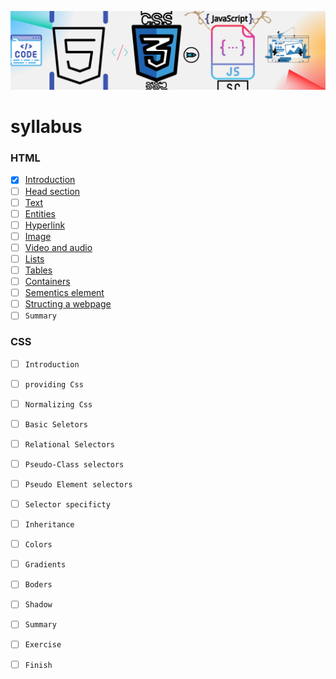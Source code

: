 ![Frontend Banner (500 × 400 px) (500 × 1000 px)](https://github.com/Kumarsanjeet1/frontend_Dev/blob/main/frontend_Banner.png)



#  syllabus

### HTML
-  [x]   [Introduction](https://github.com/Kumarsanjeet1/frontend_Dev/blob/main/HTML/introduction.md)
-  [ ]   [Head section](https://github.com/Kumarsanjeet1/frontend_Dev/blob/main/HTML/head_section.md) 
-  [ ]   [Text](https://github.com/Kumarsanjeet1/frontend_Dev/blob/main/HTML/text.md)
-  [ ]   [Entities](https://github.com/Kumarsanjeet1/frontend_Dev/blob/main/HTML/entities.md)
-  [ ]   [Hyperlink](https://github.com/Kumarsanjeet1/frontend_Dev/blob/main/HTML/hyperlink.md)
-  [ ]   [Image](https://github.com/Kumarsanjeet1/frontend_Dev/blob/main/HTML/image.md)
-  [ ]   [Video and audio](https://github.com/Kumarsanjeet1/frontend_Dev/blob/main/HTML/video_audio.md)
-  [ ]   [Lists](https://github.com/Kumarsanjeet1/frontend_Dev/blob/main/HTML/lists.md)
-  [ ]   [Tables](https://github.com/Kumarsanjeet1/frontend_Dev/blob/main/HTML/tables.md)
-  [ ]   [Containers](https://github.com/Kumarsanjeet1/frontend_Dev/blob/main/HTML/containers.md)
-  [ ]   [Sementics element](https://github.com/Kumarsanjeet1/frontend_Dev/blob/main/HTML/sementics.md)
-  [ ]   [Structing a webpage](https://github.com/Kumarsanjeet1/frontend_Dev/blob/main/HTML/structing_a_webpage.md)
-  [ ]   `Summary`
### CSS
-  [ ]   `Introduction` 
-  [ ]   `providing Css`
-  [ ]   `Normalizing Css`
-  [ ]   `Basic Seletors`
-  [ ]   `Relational Selectors` 
-  [ ]   `Pseudo-Class selectors`
-  [ ]   `Pseudo Element selectors`
-  [ ]   `Selector specificty`
-  [ ]   `Inheritance` 
-  [ ]   `Colors`
-  [ ]   `Gradients`
-  [ ]   `Boders`
-  [ ]   `Shadow` 
-  [ ]   `Summary`
-  [ ]   `Exercise`
-  [ ]   `Finish`


